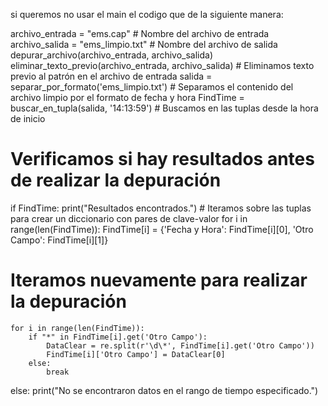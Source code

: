 si queremos no usar el main el codigo que de la siguiente manera:

archivo_entrada = "ems.cap"  # Nombre del archivo de entrada
archivo_salida = "ems_limpio.txt"  # Nombre del archivo de salida
depurar_archivo(archivo_entrada, archivo_salida)
eliminar_texto_previo(archivo_entrada, archivo_salida)  # Eliminamos texto previo al patrón en el archivo de entrada
salida = separar_por_formato('ems_limpio.txt')  # Separamos el contenido del archivo limpio por el formato de fecha y hora
FindTime = buscar_en_tupla(salida, '14:13:59')  # Buscamos en las tuplas desde la hora de inicio

# Verificamos si hay resultados antes de realizar la depuración
if FindTime:
    print("Resultados encontrados.")
    # Iteramos sobre las tuplas para crear un diccionario con pares de clave-valor
    for i in range(len(FindTime)):
        FindTime[i] = {'Fecha y Hora': FindTime[i][0], 'Otro Campo': FindTime[i][1]}
# Iteramos nuevamente para realizar la depuración
    for i in range(len(FindTime)):
        if "*" in FindTime[i].get('Otro Campo'):
            DataClear = re.split(r'\d\*', FindTime[i].get('Otro Campo'))
            FindTime[i]['Otro Campo'] = DataClear[0]
        else:
            break
else:
    print("No se encontraron datos en el rango de tiempo especificado.")
